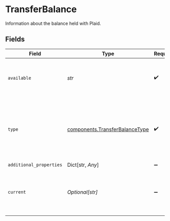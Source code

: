 # TransferBalance

Information about the balance held with Plaid.


## Fields

| Field                                                                                                                                                               | Type                                                                                                                                                                | Required                                                                                                                                                            | Description                                                                                                                                                         |
| ------------------------------------------------------------------------------------------------------------------------------------------------------------------- | ------------------------------------------------------------------------------------------------------------------------------------------------------------------- | ------------------------------------------------------------------------------------------------------------------------------------------------------------------- | ------------------------------------------------------------------------------------------------------------------------------------------------------------------- |
| `available`                                                                                                                                                         | *str*                                                                                                                                                               | :heavy_check_mark:                                                                                                                                                  | The amount of this balance available for use (decimal string with two digits of precision e.g. "10.00").                                                            |
| `type`                                                                                                                                                              | [components.TransferBalanceType](../../models/components/transferbalancetype.md)                                                                                    | :heavy_check_mark:                                                                                                                                                  | The type of balance.<br/><br/>`prefunded_rtp_credits` - Your prefunded RTP credit balance with Plaid<br/>`prefunded_ach_credits` - Your prefunded ACH credit balance with Plaid |
| `additional_properties`                                                                                                                                             | Dict[str, *Any*]                                                                                                                                                    | :heavy_minus_sign:                                                                                                                                                  | N/A                                                                                                                                                                 |
| `current`                                                                                                                                                           | *Optional[str]*                                                                                                                                                     | :heavy_minus_sign:                                                                                                                                                  | The available balance, plus amount of pending funds that in processing (decimal string with two digits of precision e.g. "10.00").                                  |